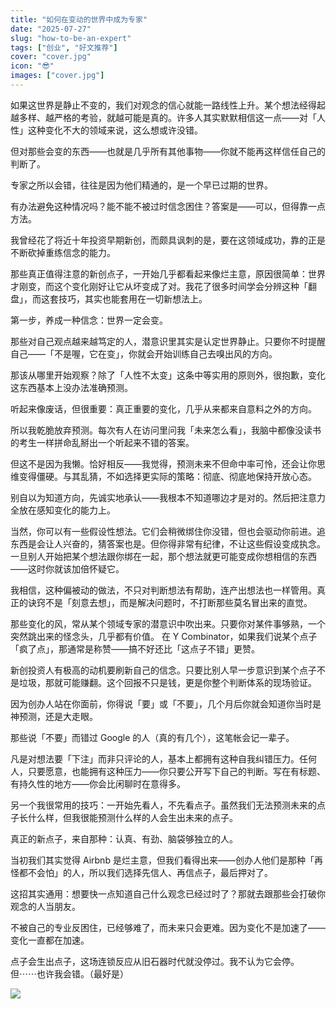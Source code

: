 ```yaml
---
title: "如何在变动的世界中成为专家"
date: "2025-07-27"
slug: "how-to-be-an-expert"
tags: ["创业", "好文推荐"]
cover: "cover.jpg"
icon: "😎"
images: ["cover.jpg"]
---
```

如果这世界是静止不变的，我们对观念的信心就能一路线性上升。某个想法经得起越多样、越严格的考验，就越可能是真的。许多人其实默默相信这一点——对「人性」这种变化不大的领域来说，这么想或许没错。



但对那些会变的东西——也就是几乎所有其他事物——你就不能再这样信任自己的判断了。



专家之所以会错，往往是因为他们精通的，是一个早已过期的世界。



有办法避免这种情况吗？能不能不被过时信念困住？答案是——可以，但得靠一点方法。



我曾经花了将近十年投资早期新创，而颇具讽刺的是，要在这领域成功，靠的正是不断砍掉重练信念的能力。



那些真正值得注意的新创点子，一开始几乎都看起来像烂主意，原因很简单：世界才刚变，而这个变化刚好让它从坏变成了对。我花了很多时间学会分辨这种「翻盘」，而这套技巧，其实也能套用在一切新想法上。



第一步，养成一种信念：世界一定会变。



那些对自己观点越来越笃定的人，潜意识里其实是认定世界静止。只要你不时提醒自己——「不是喔，它在变」，你就会开始训练自己去嗅出风的方向。



那该从哪里开始观察？除了「人性不太变」这条中等实用的原则外，很抱歉，变化这东西基本上没办法准确预测。



听起来像废话，但很重要：真正重要的变化，几乎从来都来自意料之外的方向。



所以我乾脆放弃预测。每次有人在访问里问我「未来怎么看」，我脑中都像没读书的考生一样拼命乱掰出一个听起来不错的答案。



但这不是因为我懒。恰好相反——我觉得，预测未来不但命中率可怜，还会让你思维变得僵硬。与其乱猜，不如选择更实际的策略：彻底、彻底地保持开放心态。



别自以为知道方向，先诚实地承认——我根本不知道哪边才是对的。然后把注意力全放在感知变化的能力上。



当然，你可以有一些假设性想法。它们会稍微绑住你没错，但也会驱动你前进。追东西是会让人兴奋的，猜答案也是。但你得非常有纪律，不让这些假设变成执念。
一旦别人开始把某个想法跟你绑在一起，那个想法就更可能变成你想相信的东西——这时你就该加倍怀疑它。



我相信，这种偏被动的做法，不只对判断想法有帮助，连产出想法也一样管用。真正的诀窍不是「刻意去想」，而是解决问题时，不打断那些莫名冒出来的直觉。



那些变化的风，常从某个领域专家的潜意识中吹出来。只要你对某件事够熟，一个突然跳出来的怪念头，几乎都有价值。
在 Y Combinator，如果我们说某个点子「疯了点」，那通常是称赞——搞不好还比「这点子不错」更赞。



新创投资人有极高的动机要刷新自己的信念。只要比别人早一步意识到某个点子不是垃圾，那就可能赚翻。这个回报不只是钱，更是你整个判断体系的现场验证。



因为创办人站在你面前，你得说「要」或「不要」，几个月后你就会知道你当时是神预测，还是大走眼。



那些说「不要」而错过 Google 的人（真的有几个），这笔帐会记一辈子。



凡是对想法要「下注」而非只评论的人，基本上都拥有这种自我纠错压力。任何人，只要愿意，也能拥有这种压力——你只要公开写下自己的判断。写在有标题、有持久性的地方——你会比闲聊时在意得多。



另一个我很常用的技巧：一开始先看人，不先看点子。虽然我们无法预测未来的点子长什么样，但我很能预测什么样的人会生出未来的点子。



真正的新点子，来自那种：认真、有劲、脑袋够独立的人。



当初我们其实觉得 Airbnb 是烂主意，但我们看得出来——创办人他们是那种「再怪都不会怕」的人，所以我们选择先信人、再信点子，最后押对了。



这招其实通用：想要快一点知道自己什么观念已经过时了？那就去跟那些会打破你观念的人当朋友。



不被自己的专业反困住，已经够难了，而未来只会更难。因为变化不是加速了——变化一直都在加速。



点子会生出点子，这场连锁反应从旧石器时代就没停过。我不认为它会停。
但⋯⋯也许我会错。（最好是）




![](https://prod-files-secure.s3.us-west-2.amazonaws.com/112d0858-5090-4d34-a606-b75eb8d65fd2/46476355-9cf3-4e99-9b7a-3531bc426380/1000202064.png?X-Amz-Algorithm=AWS4-HMAC-SHA256&X-Amz-Content-Sha256=UNSIGNED-PAYLOAD&X-Amz-Credential=ASIAZI2LB466VUX52CUB%2F20250912%2Fus-west-2%2Fs3%2Faws4_request&X-Amz-Date=20250912T164557Z&X-Amz-Expires=3600&X-Amz-Security-Token=IQoJb3JpZ2luX2VjELj%2F%2F%2F%2F%2F%2F%2F%2F%2F%2FwEaCXVzLXdlc3QtMiJHMEUCIHsFUAks04S60OgHusnckkK%2B8VosBoimWH5ja6JhiRXbAiEA%2FnHLaNHlBf%2FGmXQgmwX%2BIuil6oZKbIw0aPDZmeLai%2F0q%2FwMIMRAAGgw2Mzc0MjMxODM4MDUiDAn42bQSAGj4vpnNQSrcA5Tl%2BZG8UkcOIkxnZ%2FKEvWhDE8EqM20cK4%2BoeoJDMIKyn9Pld0GzmnNQ63T43XqGzPYwV4WUlTmEIMIz6qu5dnWS1uXJ3fx%2FMeiGNtb4qr1dDnlSCKgPeSzGHQiioVfH1CY4oke7y9qoos6T%2FhjdMsJ%2FvGSkTEl%2BznoVRBTJ9qPaSPEwpIfDh1T9C5cw67jKtpxMtuCW4A5WoJfbJM4CzsSTprYTgIwb1w1fuDLnLNU17W06NxIbt8rhGOr60o%2FV7b878ojdwe6gzRw69eFAEw1b1G%2FiPdIOYMPbMbuDByQU%2F6uZOGMhYPD6j8pLBTVtazdoV61gKX%2BtJWA4H7orM1MjwsWhoiJ%2Bho3LVNUU%2BhGNae%2FESF1kYGdmN97ubcFdazASJJOa8O%2FtWTAwH6FSV5O7f0z5bvBETcyevI1NLHErVmlz%2BW9BQENmArCy85Hycgu3diLjn9IH35c5J6XOY1ZAF4VvNdGaa1DHrq21AZiAm94vbPGCZxzdw6FexE1uMVM6wHG9BVVi9l5cidNddEJF0jMYcIMfY0dDcQXr6%2Byp3g5i5tG36JhB5rrGIRWSJRn3HzR1%2FkUi%2BFQ37XyE%2FXKqUqZ7JS5lvuwPwd5NUdbqS%2Bq1EdrfKSa34kXeMIOIkcYGOqUBhFSeJQnl798wmV2wqXDbFEVhYTynMH8QRcAqWR8ZPdCgS0hvDDa0nxz5FCzER29fFxKlfM9yhg6sCVVh%2BimWcjBYGsCg2LnvJcw96hbBwM8fMXONA%2FgWb2VDflz4bZmFxYLS3uG2fUD1KyEdFfQN5ypvpqn9SSu5ea%2Fw6am6Vz%2BE9Ky5TFXo9OUpd3nxn7BxuI65mrjvn5E1nK3H7b2spX5vChjU&X-Amz-Signature=180c5a294f6adf45fb88f9d74a957ce70be655069c9373ead32e8a6f0dd5dc81&X-Amz-SignedHeaders=host&x-amz-checksum-mode=ENABLED&x-id=GetObject)

